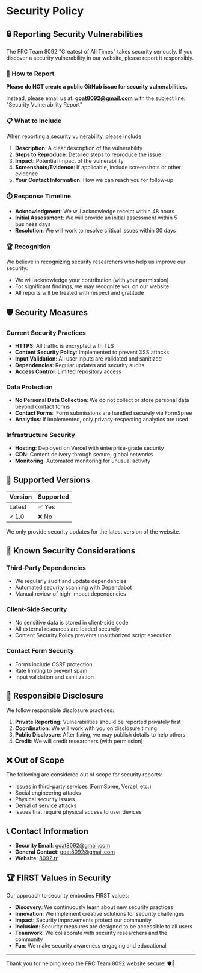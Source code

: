 # Security Policy

## 🔒 Reporting Security Vulnerabilities

The FRC Team 8092 "Greatest of All Times" takes security seriously. If you discover a security vulnerability in our website, please report it responsibly.

### 📧 How to Report

**Please do NOT create a public GitHub issue for security vulnerabilities.**

Instead, please email us at: **goat8092@gmail.com** with the subject line: "Security Vulnerability Report"

### 📋 What to Include

When reporting a security vulnerability, please include:

1. **Description**: A clear description of the vulnerability
2. **Steps to Reproduce**: Detailed steps to reproduce the issue
3. **Impact**: Potential impact of the vulnerability
4. **Screenshots/Evidence**: If applicable, include screenshots or other evidence
5. **Your Contact Information**: How we can reach you for follow-up

### ⏱️ Response Timeline

- **Acknowledgment**: We will acknowledge receipt within 48 hours
- **Initial Assessment**: We will provide an initial assessment within 5 business days
- **Resolution**: We will work to resolve critical issues within 30 days

### 🏆 Recognition

We believe in recognizing security researchers who help us improve our security:

- We will acknowledge your contribution (with your permission)
- For significant findings, we may recognize you on our website
- All reports will be treated with respect and gratitude

## 🛡️ Security Measures

### Current Security Practices

- **HTTPS**: All traffic is encrypted with TLS
- **Content Security Policy**: Implemented to prevent XSS attacks
- **Input Validation**: All user inputs are validated and sanitized
- **Dependencies**: Regular updates and security audits
- **Access Control**: Limited repository access

### Data Protection

- **No Personal Data Collection**: We do not collect or store personal data beyond contact forms
- **Contact Forms**: Form submissions are handled securely via FormSpree
- **Analytics**: If implemented, only privacy-respecting analytics are used

### Infrastructure Security

- **Hosting**: Deployed on Vercel with enterprise-grade security
- **CDN**: Content delivery through secure, global networks
- **Monitoring**: Automated monitoring for unusual activity

## 🔄 Supported Versions

| Version | Supported |
| ------- | --------- |
| Latest  | ✅ Yes    |
| < 1.0   | ❌ No     |

We only provide security updates for the latest version of the website.

## 🚨 Known Security Considerations

### Third-Party Dependencies

- We regularly audit and update dependencies
- Automated security scanning with Dependabot
- Manual review of high-impact dependencies

### Client-Side Security

- No sensitive data is stored in client-side code
- All external resources are loaded securely
- Content Security Policy prevents unauthorized script execution

### Contact Form Security

- Forms include CSRF protection
- Rate limiting to prevent spam
- Input validation and sanitization

## 🤝 Responsible Disclosure

We follow responsible disclosure practices:

1. **Private Reporting**: Vulnerabilities should be reported privately first
2. **Coordination**: We will work with you on disclosure timing
3. **Public Disclosure**: After fixing, we may publish details to help others
4. **Credit**: We will credit researchers (with permission)

## ❌ Out of Scope

The following are considered out of scope for security reports:

- Issues in third-party services (FormSpree, Vercel, etc.)
- Social engineering attacks
- Physical security issues
- Denial of service attacks
- Issues that require physical access to user devices

## 📞 Contact Information

- **Security Email**: goat8092@gmail.com
- **General Contact**: goat8092@gmail.com
- **Website**: [8092.tr](https://8092.tr)

## 🏆 FIRST Values in Security

Our approach to security embodies FIRST values:

- **Discovery**: We continuously learn about new security practices
- **Innovation**: We implement creative solutions for security challenges
- **Impact**: Security improvements protect our community
- **Inclusion**: Security measures are designed to be accessible to all users
- **Teamwork**: We collaborate with security researchers and the community
- **Fun**: We make security awareness engaging and educational

---

Thank you for helping keep the FRC Team 8092 website secure! 🛡️🤖
